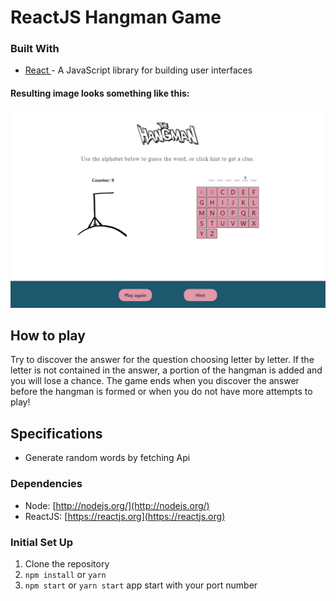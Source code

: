 # ReactJS Hangman Game

### Built With

- [React ](https://reactjs.org/)- A JavaScript library for building user interfaces

#### Resulting image looks something like this:

![Example of hangman game](images/hangman.jpg)

## How to play

Try to discover the answer for the question choosing letter by letter. If the letter is not contained in the answer, a portion of the hangman is added and you will lose a chance.
The game ends when you discover the answer before the hangman is formed or when you do not have more attempts to play!

## Specifications

- Generate random words by fetching Api

### Dependencies

- Node: [http://nodejs.org/](http://nodejs.org/)
- ReactJS: [https://reactjs.org](https://reactjs.org)

### Initial Set Up

1. Clone the repository
2. `npm install` or `yarn`
3. `npm start` or `yarn start` app start with your port number
